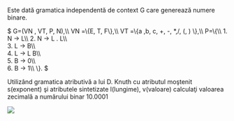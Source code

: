 Este dată gramatica independentă de context G care generează numere binare.

$ G=(VN , VT, P, N),\\\\
VN =\\{E, T, F\\},\\\\
VT =\\{a ,b, c, +, -, *,/, (, ) \\},\\\\
P=\\{\\\\
    1. N → L\\\\
    2. N → L . L\\\\     
    3. L → B\\\\    
    4. L → L B\\\\    
    5. B → 0\\\\         
    6. B → 1\\\\ 
\\}.
$

Utilizând gramatica atributivă a lui D. Knuth cu atributul moştenit s(exponent) şi atributele sintetizate l(lungime), v(valoare) calculaţi valoarea zecimală a numărului binar 10.0001 

![](1.png)